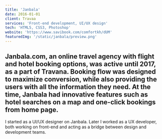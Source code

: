 ```yaml
---
title: 'Janbala'
date: 2016-01-01
client: Travaa
services: 'Front-end development, UI/UX design'
tech: 'HTML5, CSS3, Photoshop'
website: 'https://www.savibook.com/comfortkh/dUM'
featuredImg: '/static/janbala/preview.png'
---
```

## Janbala.com, an online travel agency with flight and hotel booking options, was active until 2017, as a part of Travana. Booking flow was designed to maximize conversion, while also providing the users with all the information they need. At the time, Janbala had innovative features such as hotel searches on a map and one-click bookings from home page.

I started as a UI/UX designer on Janbala. Later I worked as a UX developer, both working on front-end and acting as a bridge between design and development teams.


